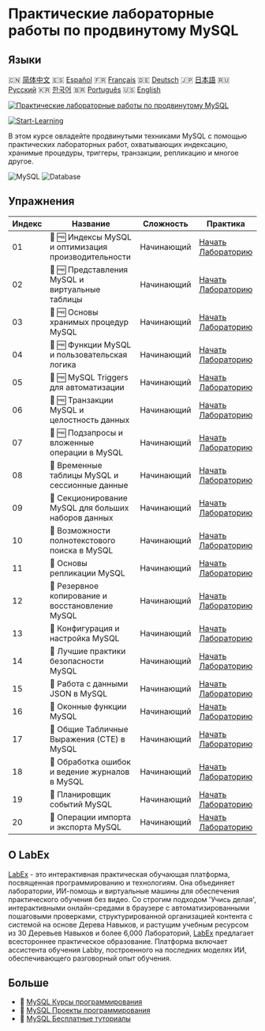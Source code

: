 # Практические лабораторные работы по продвинутому MySQL

## Языки

🇨🇳 [简体中文](README_zh.md) 🇪🇸 [Español](README_es.md) 🇫🇷 [Français](README_fr.md) 🇩🇪 [Deutsch](README_de.md) 🇯🇵 [日本語](README_ja.md) 🇷🇺 [Русский](README_ru.md) 🇰🇷 [한국어](README_ko.md) 🇧🇷 [Português](README_pt.md) 🇺🇸 [English](README.md) 

[![Практические лабораторные работы по продвинутому MySQL](https://cover-creator.labex.io/advanced-mysql-practical-labs.png?lang=ru)](https://labex.io/ru/courses/advanced-mysql-practical-labs)

[![Start-Learning](https://img.shields.io/badge/Start-Learning-whitesmoke?style=for-the-badge)](https://labex.io/ru/courses/advanced-mysql-practical-labs)

В этом курсе овладейте продвинутыми техниками MySQL с помощью практических лабораторных работ, охватывающих индексацию, хранимые процедуры, триггеры, транзакции, репликацию и многое другое.

![MySQL](https://img.shields.io/badge/MySQL-whitesmoke?style=for-the-badge&logo=mysql)
![Database](https://img.shields.io/badge/Database-whitesmoke?style=for-the-badge&logo=database)


## Упражнения

|   Индекс | Название                                             | Сложность   | Практика                                                                                                                                                               |
|----------|------------------------------------------------------|-------------|------------------------------------------------------------------------------------------------------------------------------------------------------------------------|
|       01 | 🧩 🆓 Индексы MySQL и оптимизация производительности | Начинающий  | <a target='_blank' href='https://labex.io/ru/labs/mysql-mysql-indexes-and-performance-optimization-550910?course=advanced-mysql-practical-labs'>Начать Лабораторию</a> |
|       02 | 🧩 🆓 Представления MySQL и виртуальные таблицы      | Начинающий  | <a target='_blank' href='https://labex.io/ru/labs/mysql-mysql-views-and-virtual-tables-550920?course=advanced-mysql-practical-labs'>Начать Лабораторию</a>             |
|       03 | 🧩 🆓 Основы хранимых процедур MySQL                 | Начинающий  | <a target='_blank' href='https://labex.io/ru/labs/mysql-mysql-stored-procedures-basics-550915?course=advanced-mysql-practical-labs'>Начать Лабораторию</a>             |
|       04 | 🧩 🆓 Функции MySQL и пользовательская логика        | Начинающий  | <a target='_blank' href='https://labex.io/ru/labs/mysql-mysql-functions-and-custom-logic-550908?course=advanced-mysql-practical-labs'>Начать Лабораторию</a>           |
|       05 | 🧩 🆓 MySQL Triggers для автоматизации               | Начинающий  | <a target='_blank' href='https://labex.io/ru/labs/mysql-mysql-triggers-for-automation-550919?course=advanced-mysql-practical-labs'>Начать Лабораторию</a>              |
|       06 | 🧩 🆓 Транзакции MySQL и целостность данных          | Начинающий  | <a target='_blank' href='https://labex.io/ru/labs/mysql-mysql-transactions-and-data-integrity-550918?course=advanced-mysql-practical-labs'>Начать Лабораторию</a>      |
|       07 | 🧩 🆓 Подзапросы и вложенные операции в MySQL        | Начинающий  | <a target='_blank' href='https://labex.io/ru/labs/mysql-mysql-subqueries-and-nested-operations-550916?course=advanced-mysql-practical-labs'>Начать Лабораторию</a>     |
|       08 | 🧩  Временные таблицы MySQL и сессионные данные      | Начинающий  | <a target='_blank' href='https://labex.io/ru/labs/mysql-mysql-temporary-tables-and-session-data-550917?course=advanced-mysql-practical-labs'>Начать Лабораторию</a>    |
|       09 | 🧩  Секционирование MySQL для больших наборов данных | Начинающий  | <a target='_blank' href='https://labex.io/ru/labs/mysql-mysql-partitioning-for-large-datasets-550912?course=advanced-mysql-practical-labs'>Начать Лабораторию</a>      |
|       10 | 🧩  Возможности полнотекстового поиска в MySQL       | Начинающий  | <a target='_blank' href='https://labex.io/ru/labs/mysql-mysql-full-text-search-capabilities-550907?course=advanced-mysql-practical-labs'>Начать Лабораторию</a>        |
|       11 | 🧩  Основы репликации MySQL                          | Начинающий  | <a target='_blank' href='https://labex.io/ru/labs/mysql-mysql-replication-basics-550913?course=advanced-mysql-practical-labs'>Начать Лабораторию</a>                   |
|       12 | 🧩  Резервное копирование и восстановление MySQL     | Начинающий  | <a target='_blank' href='https://labex.io/ru/labs/mysql-mysql-backup-and-recovery-550902?course=advanced-mysql-practical-labs'>Начать Лабораторию</a>                  |
|       13 | 🧩  Конфигурация и настройка MySQL                   | Начинающий  | <a target='_blank' href='https://labex.io/ru/labs/mysql-mysql-configuration-and-tuning-550904?course=advanced-mysql-practical-labs'>Начать Лабораторию</a>             |
|       14 | 🧩  Лучшие практики безопасности MySQL               | Начинающий  | <a target='_blank' href='https://labex.io/ru/labs/mysql-mysql-security-best-practices-550914?course=advanced-mysql-practical-labs'>Начать Лабораторию</a>              |
|       15 | 🧩  Работа с данными JSON в MySQL                    | Начинающий  | <a target='_blank' href='https://labex.io/ru/labs/mysql-mysql-json-data-handling-550911?course=advanced-mysql-practical-labs'>Начать Лабораторию</a>                   |
|       16 | 🧩  Оконные функции MySQL                            | Начинающий  | <a target='_blank' href='https://labex.io/ru/labs/mysql-mysql-window-functions-550921?course=advanced-mysql-practical-labs'>Начать Лабораторию</a>                     |
|       17 | 🧩  Общие Табличные Выражения (CTE) в MySQL          | Начинающий  | <a target='_blank' href='https://labex.io/ru/labs/mysql-mysql-common-table-expressions-ctes-550903?course=advanced-mysql-practical-labs'>Начать Лабораторию</a>        |
|       18 | 🧩  Обработка ошибок и ведение журналов в MySQL      | Начинающий  | <a target='_blank' href='https://labex.io/ru/labs/mysql-mysql-error-handling-and-logging-550905?course=advanced-mysql-practical-labs'>Начать Лабораторию</a>           |
|       19 | 🧩  Планировщик событий MySQL                        | Начинающий  | <a target='_blank' href='https://labex.io/ru/labs/mysql-mysql-event-scheduler-550906?course=advanced-mysql-practical-labs'>Начать Лабораторию</a>                      |
|       20 | 🧩  Операции импорта и экспорта MySQL                | Начинающий  | <a target='_blank' href='https://labex.io/ru/labs/mysql-mysql-import-and-export-operations-550909?course=advanced-mysql-practical-labs'>Начать Лабораторию</a>         |

## О LabEx

[LabEx](https://labex.io) - это интерактивная практическая обучающая платформа, посвященная программированию и технологиям. Она объединяет лаборатории, ИИ-помощь и виртуальные машины для обеспечения практического обучения без видео. Со строгим подходом 'Учись делая', интерактивными онлайн-средами в браузере с автоматизированными пошаговыми проверками, структурированной организацией контента с системой на основе Дерева Навыков, и растущим учебным ресурсом из 30 Деревьев Навыков и более 6,000 Лабораторий, [LabEx](https://labex.io) предлагает всестороннее практическое образование. Платформа включает ассистента обучения Labby, построенного на последних моделях ИИ, обеспечивающего разговорный опыт обучения.

## Больше

- 🔗 [MySQL Курсы программирования](https://github.com/labex-labs/awesome-programming-courses)
- 🔗 [MySQL Проекты программирования](https://github.com/labex-labs/awesome-programming-projects)
- 🔗 [MySQL Бесплатные туториалы](https://github.com/labex-labs/mysql-free-tutorials)

